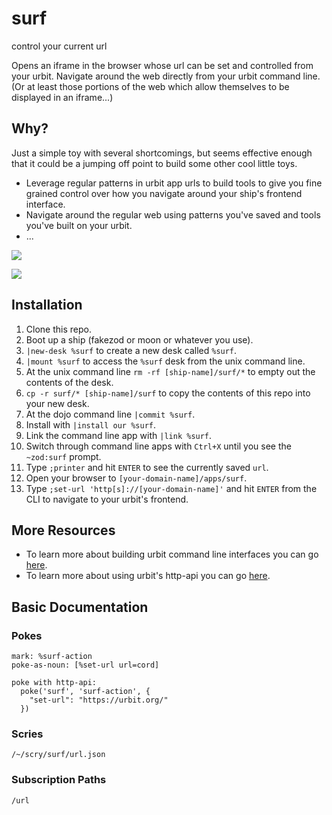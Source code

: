 # surf
control your current url

Opens an iframe in the browser whose url can be set and controlled from your urbit. Navigate around the web directly from your urbit command line. (Or at least those portions of the web which allow themselves to be displayed in an iframe...)


## Why?
Just a simple toy with several shortcomings, but seems effective enough that it could be a jumping off point to build some other cool little toys.

- Leverage regular patterns in urbit app urls to build tools to give you fine grained control over how you navigate around your ship's frontend interface.
- Navigate around the regular web using patterns you've saved and tools you've built on your urbit.
- ...

![](https://nyc3.digitaloceanspaces.com/s3.burtonjernigan/dev/surf/surf-ui.png)

![](https://nyc3.digitaloceanspaces.com/s3.burtonjernigan/dev/surf/surf-cli.png)

## Installation
1. Clone this repo.
2. Boot up a ship (fakezod or moon or whatever you use).
4. `|new-desk %surf` to create a new desk called `%surf`.
5. `|mount %surf` to access the `%surf` desk from the unix command line.
6. At the unix command line `rm -rf [ship-name]/surf/*` to empty out the contents of the desk.
7. `cp -r surf/* [ship-name]/surf` to copy the contents of this repo into your new desk.
8. At the dojo command line `|commit %surf`.
9. Install with `|install our %surf`.
10. Link the command line app with `|link %surf`.
11. Switch through command line apps with `Ctrl+X` until you see the `~zod:surf` prompt.
12. Type `;printer` and hit `ENTER` to see the currently saved `url`.
13. Open your browser to `[your-domain-name]/apps/surf`.
14. Type `;set-url 'http[s]://[your-domain-name]'` and hit `ENTER` from the CLI to navigate to your urbit's frontend.

## More Resources
- To learn more about building urbit command line interfaces you can go [here](https://github.com/niblyx-malnus/clibox).
- To learn more about using urbit's http-api you can go [here](https://github.com/niblyx-malnus/hapibox).


## Basic Documentation
### Pokes

```
mark: %surf-action
poke-as-noun: [%set-url url=cord]

poke with http-api:
  poke('surf', 'surf-action', {
    "set-url": "https://urbit.org/"
  })
```

### Scries

```
/~/scry/surf/url.json
```

### Subscription Paths

```
/url
```
